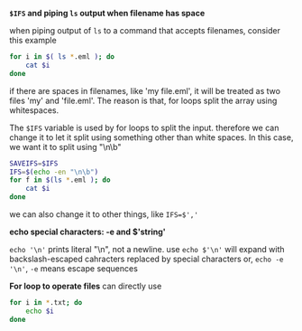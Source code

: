 **`$IFS` and piping `ls` output when filename has space**

when piping output of `ls` to a command that accepts filenames, consider this example

```bash
for i in $( ls *.eml ); do
    cat $i
done
```
 if there are spaces in filenames, like 'my file.eml', it will be treated as two files 'my' and 'file.eml'. The reason is that, for loops split the array using whitespaces. 

 The `$IFS` variable is used by for loops to split the input. therefore we can change it to let it split using something other than white spaces. In this case, we want it to split using "\n\b" 

```bash
SAVEIFS=$IFS
IFS=$(echo -en "\n\b")
for f in $(ls *.eml ); do
    cat $i
done
```
 
we can also change it to other things, like `IFS=$','`

**echo special characters: -e and $'string'**

`echo '\n'` prints literal "\n", not a newline.
use `echo $'\n'` will expand with backslash-escaped cahracters replaced by special characters
or, `echo -e '\n'`, `-e` means escape sequences


**For loop to operate files**
can directly use 
```bash
for i in *.txt; do
    echo $i
done
```

